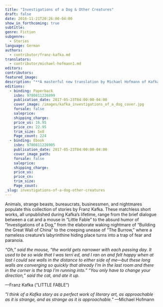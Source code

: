 ```yaml
---
title: "Investigations of a Dog & Other Creatures"
draft: false
date: 2016-11-21T20:26:00-04:00
show_in_forthcoming: true
subtitle:
genre: Fiction
subgenre:
  - Stories
language: German
authors:
  - contributor/franz-kafka.md
translators:
  - contributor/michael-hofmann1.md
editors:
contributors:
featured_image:
description: "**A masterful new translation by Michael Hofmann of Kafka’s best short fiction** "
editions:
  - binding: Paperback
    isbn: 9780811226899
    publication_date: 2017-05-23T04:00:00-04:00
    cover_image: /images/kafka_investigations_of_a_dog_cover.jpg
    forsale: false
    saleprice:
    shipping_charge:
    price_us: 16.95
    price_cn: 22.95
    trim_size: 5x8
    Page_count: 224
  - binding: Ebook
    isbn: 9780811226905
    publication_date: 2017-05-23T04:00:00-04:00
    cover_image_path:
    forsale: false
    saleprice:
    shipping_charge:
    price_us:
    price_cn:
    trim_size:
    Page_count:
_slug: investigations-of-a-dog-other-creatures
---
```


Animals, strange beasts, bureaucrats, businessmen, and nightmares populate this collection of stories by Franz Kafka. These matchless short works, all unpublished during Kafka’s lifetime, range from the brief dialogue between a cat and a mouse in “Little Fable” to the absurd humor of “Investigations of a Dog,” from the elaborate waking nightmare of “Building the Great Wall of China” to the creeping unease of “The Burrow,” where a nameless creature’s labyrinthine hiding place turns into a trap of fear and paranoia.

_“Oh,” said the mouse, “the world gets narrower with each passing day. It used to be so wide that I was terri ed, and I ran on and felt happy when at last I could see walls in the distance to either side of me—but these long walls are converging so quickly that already I’m in the last room and there in the corner is the trap I’m running into.” “You only have to change your direction,” said the cat, and ate it up._

—Franz Kafka (“LITTLE FABLE”)

_"I think of a Kafka story as a perfect work of literary art, as approachable as it is strange, and as strange as it is approachable."_
—Michael Hofmann

